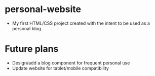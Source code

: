 # personal-website
* My first HTML/CSS project created with the intent to be used as a personal blog


# Future plans
* Design/add a blog component for frequent personal use
* Update website for tablet/mobile compatibility
